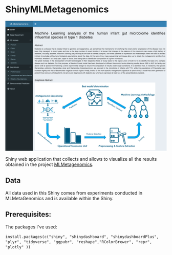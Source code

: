 # ShinyMLMetagenomics

![alt text](https://github.com/DiegoFE94/ShinyMLMetagenomics/blob/main/MLMetaGenomics.png)

Shiny web application that collects and allows to visualize all the results obtained in the project [MLMetagenomics](https://github.com/DiegoFE94/MLMetaGenomics).

## Data
All data used in this Shiny comes from experiments conducted in MLMetaGenomics and is available within the Shiny.


## Prerequisites:

The packages I've used:

```{r}
install.packages(c("shiny", "shinydashboard", "shinydashboardPlus", "plyr", "tidyverse", "ggpubr", "reshape","RColorBrewer", "repr", "plotly" ))
```
